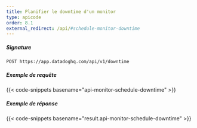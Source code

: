 ```yaml
---
title: Planifier le downtime d'un monitor
type: apicode
order: 8.1
external_redirect: /api/#schedule-monitor-downtime
---
```


##### Signature
`POST https://app.datadoghq.com/api/v1/downtime`
##### Exemple de requête
{{< code-snippets basename="api-monitor-schedule-downtime" >}}
##### Exemple de réponse
{{< code-snippets basename="result.api-monitor-schedule-downtime" >}}